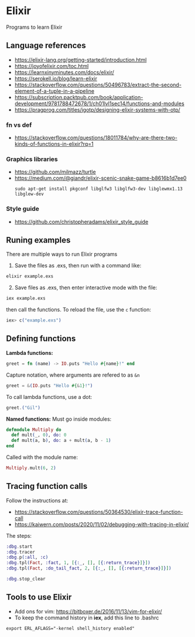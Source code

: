 # Elixir
Programs to learn Elixir

## Language references
- https://elixir-lang.org/getting-started/introduction.html
- https://joyofelixir.com/toc.html
- https://learnxinyminutes.com/docs/elixir/
- https://serokell.io/blog/learn-elixir
- https://stackoverflow.com/questions/50496783/extract-the-second-element-of-a-tuple-in-a-pipeline
- https://subscription.packtpub.com/book/application-development/9781788472678/1/ch01lvl1sec14/functions-and-modules
- https://pragprog.com/titles/jgotp/designing-elixir-systems-with-otp/

### fn vs def
- https://stackoverflow.com/questions/18011784/why-are-there-two-kinds-of-functions-in-elixir?rq=1

### Graphics libraries
- https://github.com/milmazz/turtle
- https://medium.com/@giandr/elixir-scenic-snake-game-b8616b1d7ee0
    ```
    sudo apt-get install pkgconf libglfw3 libglfw3-dev libglewmx1.13 libglew-dev
    ```

### Style guide
- https://github.com/christopheradams/elixir_style_guide

## Runing examples
There are multiple ways to run Elixir programs
1. Save the files as .exs, then run with a command like:
```bash
elixir example.exs
```
2. Save files as .exs, then enter interactive mode with the file:
```bash
iex example.exs
```
then call the functions. To reload the file, use the `c` function:
```elixir
iex> c("example.exs")
```

## Defining functions
**Lambda functions:**
```elixir
greet = fn (name) -> IO.puts "Hello #{name}!" end
```

Capture notation, where arguments are refered to as `&n`
```elixir
greet = &(IO.puts "Hello #{&1}!")
```

To call lambda functions, use a dot:
```elixir
greet.("Gil")
```

**Named functions:**
Must go inside modules:
```elixir
defmodule Multiply do
  def mult(_, 0), do: 0
  def mult(a, b), do: a + mult(a, b - 1)
end
```

Called with the module name:
```elixir
Multiply.mult(6, 2)
```

## Tracing function calls
Follow the instructions at:
- https://stackoverflow.com/questions/50364530/elixir-trace-function-call
- https://kaiwern.com/posts/2020/11/02/debugging-with-tracing-in-elixir/

The steps:
```elixir
:dbg.start
:dbg.tracer
:dbg.p(:all, :c)
:dbg.tpl(Fact, :fact, 1, [{:_, [], [{:return_trace}]}])
:dbg.tpl(Fact, :do_tail_fact, 2, [{:_, [], [{:return_trace}]}])

:dbg.stop_clear
```


## Tools to use Elixir
- Add ons for vim: https://bitboxer.de/2016/11/13/vim-for-elixir/
- To keep the command history in **iex**, add this line to .bashrc
```
export ERL_AFLAGS="-kernel shell_history enabled"
```
